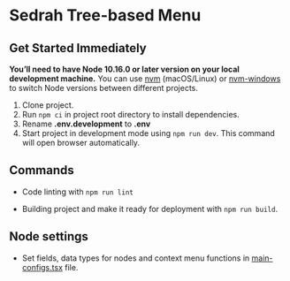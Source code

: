 # Sedrah Tree-based Menu

## Get Started Immediately

**You’ll need to have Node 10.16.0 or later version on your local development machine.** You can use [nvm](https://github.com/creationix/nvm#installation) (macOS/Linux) or [nvm-windows](https://github.com/coreybutler/nvm-windows#node-version-manager-nvm-for-windows) to switch Node versions between different projects.

1. Clone project.
2. Run `npm ci` in project root directory to install dependencies.
3. Rename **.env.development** to **.env**
4. Start project in development mode using `npm run dev`. This command will open browser automatically.

## Commands

- Code linting with `npm run lint`

- Building project and make it ready for deployment with `npm run build`.

## Node settings

- Set fields, data types for nodes and context menu functions in [main-configs.tsx](src/configs/main-configs.tsx) file.
